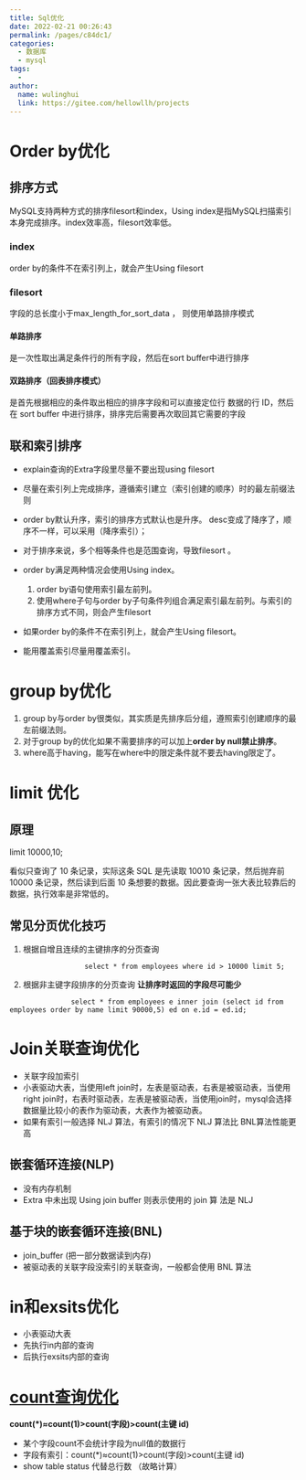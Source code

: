```yaml
---
title: Sql优化
date: 2022-02-21 00:26:43
permalink: /pages/c84dc1/
categories:
  - 数据库
  - mysql
tags:
  - 
author: 
  name: wulinghui
  link: https://gitee.com/hellowllh/projects
---
```

# Order by优化



## 排序方式

MySQL支持两种方式的排序filesort和index，Using index是指MySQL扫描索引本身完成排序。index效率高，filesort效率低。

### index

order by的条件不在索引列上，就会产生Using filesort

### filesort

字段的总长度小于max_length_for_sort_data ， 则使用单路排序模式

#### 单路排序

是一次性取出满足条件行的所有字段，然后在sort buffer中进行排序

#### 双路排序（回表排序模式）

是首先根据相应的条件取出相应的排序字段和可以直接定位行 数据的行 ID，然后在 sort buffer 中进行排序，排序完后需要再次取回其它需要的字段





## 联和索引排序

- explain查询的Extra字段里尽量不要出现using filesort 
- 尽量在索引列上完成排序，遵循索引建立（索引创建的顺序）时的最左前缀法则
- order by默认升序，索引的排序方式默认也是升序。 desc变成了降序了，顺序不一样，可以采用（降序索引）；
- 对于排序来说，多个相等条件也是范围查询，导致filesort 。
- order by满足两种情况会使用Using index。

  1) order by语句使用索引最左前列。
  2) 使用where子句与order by子句条件列组合满足索引最左前列。与索引的排序方式不同，则会产生filesort
- 如果order by的条件不在索引列上，就会产生Using filesort。
- 能用覆盖索引尽量用覆盖索引。



# group by优化

1. group by与order by很类似，其实质是先排序后分组，遵照索引创建顺序的最左前缀法则。
2. 对于group by的优化如果不需要排序的可以加上**order by null禁止排序**。
2. where高于having，能写在where中的限定条件就不要去having限定了。



# limit 优化

## 原理

limit 10000,10;  

看似只查询了 10 条记录，实际这条 SQL 是先读取 10010 条记录，然后抛弃前 10000 条记录，然后读到后面 10 条想要的数据。因此要查询一张大表比较靠后的数据，执行效率是非常低的。

## 常见分页优化技巧

1. 根据自增且连续的主键排序的分页查询

   `                select * from employees where id > 10000 limit 5;              `

   

2. 根据非主键字段排序的分页查询
   **让排序时返回的字段尽可能少**

`                select * from employees e inner join (select id from employees order by name limit 90000,5) ed on e.id = ed.id;              `



# Join关联查询优化

- 关联字段加索引
- 小表驱动大表，当使用left join时，左表是驱动表，右表是被驱动表，当使用right join时，右表时驱动表，左表是被驱动表，当使用join时，mysql会选择数据量比较小的表作为驱动表，大表作为被驱动表。
- 如果有索引一般选择 NLJ 算法，有索引的情况下 NLJ 算法比 BNL算法性能更高

## 嵌套循环连接(NLP)

- 没有内存机制
- Extra 中未出现 Using join buffer 则表示使用的 join 算 法是 NLJ

## 基于块的嵌套循环连接(BNL)

- join_buffer (把一部分数据读到内存)
- 被驱动表的关联字段没索引的关联查询，一般都会使用 BNL 算法









# in和exsits优化

- 小表驱动大表
- 先执行in内部的查询
- 后执行exsits内部的查询

# [count查询优化](https://blog.csdn.net/iFuMI/article/details/77920767)

**count(\*)≈count(1)>count(字段)>count(主键 id)** 

- 某个字段count不会统计字段为null值的数据行
- 字段有索引：count(*)≈count(1)>count(字段)>count(主键 id) 
- show table status 代替总行数 （故略计算）



